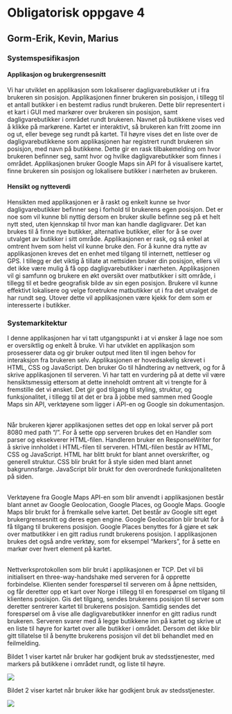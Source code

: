 <h1>      Obligatorisk oppgave 4 </h1>
<h2>      Gorm-Erik, Kevin, Marius </h2>

<h3> Systemspesifikasjon </h3>
<h4>Applikasjon og brukergrensesnitt</h4>
<p>Vi har utviklet en applikasjon som lokaliserer dagligvarebutikker ut i fra brukeren sin posisjon.
Applikasjonen finner brukeren sin posisjon, i tillegg til et antall butikker i en bestemt radius rundt brukeren. 
Dette blir representert i et kart i GUI med markører over brukeren sin posisjon, samt dagligvarebutikker i området rundt brukeren.
Navnet på butikkene vises ved å klikke på markørene. 
Kartet er interaktivt, så brukeren kan fritt zoome inn og ut, eller bevege seg rundt på kartet. 
Til høyre vises det en liste over de dagligvarebutikkene som applikasjonen har registrert rundt brukeren sin posisjon, med navn på butikkene. 
Dette gir en rask tilbakemelding om hvor brukeren befinner seg, samt hvor og hvilke dagligvarebutikker som finnes i området. 
Applikasjonen bruker Google Maps sin API for å visualisere kartet, finne brukeren sin posisjon og lokalisere butikker i nærheten av brukeren.
</p>

  
  
<h4> Hensikt og nytteverdi </h4>
<p> Hensikten med applikasjonen er å raskt og enkelt kunne se hvor dagligvarebutikker befinner seg i forhold til brukerens egen posisjon. 
Det er noe som vil kunne bli nyttig dersom en bruker skulle befinne seg på et helt nytt sted, uten kjennskap til hvor man kan handle dagligvarer. 
Det kan brukes til å finne nye butikker, alternative butikker, eller for å se over utvalget av butikker i sitt område. 
Applikasjonen er rask, og så enkel at omtrent hvem som helst vil kunne bruke den. 
For å kunne dra nytte av applikasjonen kreves det en enhet med tilgang til internett, nettleser og GPS. 
I tillegg er det viktig å tillate at nettsiden bruker din posisjon, ellers vil det ikke være mulig å få opp dagligvarebutikker i nærheten. 
Applikasjonen vil gi samfunn og brukere en økt oversikt over matbutikker i sitt område, i tillegg til et bedre geografisk bilde av sin egen posisjon. 
Brukere vil kunne effektivt lokalisere og velge foretrukne matbutikker ut i fra det utvalget de har rundt seg. 
Utover dette vil applikasjonen være kjekk for dem som er interesserte i butikker.
</p>

<h3>Systemarkitektur</h3>
<p>I denne applikasjonen har vi tatt utgangspunkt i at vi ønsker å lage noe som er oversiktlig og enkelt å bruke. 
Vi har utviklet en applikasjon som prosesserer data og gir bruker output med liten til ingen behov for interaksjon fra brukeren selv. 
Applikasjonen er hovedsakelig skrevet i HTML, CSS og JavaScript. 
Den bruker Go til håndtering av nettverk, og for å skrive applikasjonen til serveren. 
Vi har tatt en vurdering på at dette vil være hensiktsmessig ettersom at dette inneholdt omtrent alt vi trengte for å fremstille det vi ønsket. 
Det gir god tilgang til styling, struktur, og funksjonalitet, 
i tillegg til at det er bra å jobbe med sammen med Google Maps sin API, verktøyene som ligger i API-en og Google sin dokumentasjon.

<br> Når brukeren kjører applikasjonen settes det opp en lokal server på port 8080 med path “/”. 
For å sette opp serveren brukes det en Handler som parser og eksekverer HTML-filen. 
Handleren bruker en ResponseWriter for å skrive innholdet i HTML-filen til serveren. 
HTML-filen består av HTML, CSS og JavaScript. HTML har blitt brukt for blant annet overskrifter, og generell struktur. 
CSS blir brukt for å style siden med blant annet bakgrunnsfarge. JavaScript blir brukt for den overordnede funksjonaliteten på siden. 

<br> Verktøyene fra Google Maps API-en som blir anvendt i applikasjonen består blant annet av Google Geolocation, Google Places, og Google Maps. 
Google Maps blir brukt for å fremkalle selve kartet. Det består av Google sitt eget brukergrensesnitt og deres egen engine. 
Google Geolocation blir brukt for å få tilgang til brukerens posisjon. 
Google Places benyttes for å gjøre et søk over matbutikker i en gitt radius rundt brukerens posisjon. 
I applikasjonen brukes det også andre verktøy, som for eksempel “Markers”, for å sette en markør over hvert element på kartet.

<br> Nettverksprotokollen som blir brukt i applikasjonen er TCP. 
Det vil bli initialisert en three-way-handshake med serveren for å opprette forbindelse. 
Klienten sender forespørsel til serveren om å åpne nettsiden, og får deretter opp et kart over Norge i tillegg til en forespørsel om tilgang til klientens posisjon. 
Gis det tilgang, sendes brukerens posisjon til server som deretter sentrerer kartet til brukerens posisjon. 
Samtidig sendes det forespørsel om å vise alle dagligvarebutikker innenfor en gitt radius rundt brukeren. 
Serveren svarer med å legge butikkene inn på kartet og skrive ut en liste til høyre for kartet over alle butikker i området. 
Dersom det ikke blir gitt tillatelse til å benytte brukerens posisjon vil det bli behandlet med en feilmelding. </p>

<p>Bildet 1 viser kartet når bruker har godkjent bruk av stedsstjenester, med markers på butikkene i området rundt, og liste til høyre.</p>
<img src="https://github.com/gormaar/Feil-Bruker/tree/master/Oblig4/bilder/bilde1.png">
<p> Bildet 2 viser kartet når bruker ikke har godkjent bruk av stedsstjenester.</p>
<img src="https://github.com/gormaar/Feil-Bruker/tree/master/Oblig4/bilder/bilde2.png">
